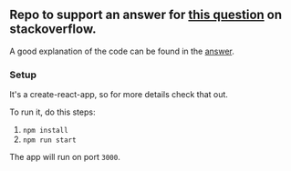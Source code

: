 ## Repo to support an answer for [this question](https://stackoverflow.com/questions/36904185/react-router-scroll-to-top-on-every-transition/44438949) on stackoverflow.

A good explanation of the code can be found in the [answer](https://stackoverflow.com/questions/36904185/react-router-scroll-to-top-on-every-transition/44438949#44438949).

### Setup

It's a create-react-app, so for more details check that out.

To run it, do this steps:
1. `npm install`
2. `npm run start`

The app will run on port `3000`.
